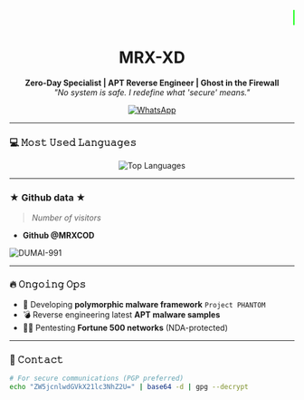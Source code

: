 <div align="center">

  <marquee behavior="scroll" direction="left" scrollamount="10" style="color: #00ff00; font-size: 24px;">
    🚀 Welcome to MRX World 🚀
  </marquee>

  <h1> MRX-XD </h1>
  
  <p>
    <b>Zero-Day Specialist | APT Reverse Engineer | Ghost in the Firewall</b><br>
    <i>"No system is safe. I redefine what 'secure' means."</i>
  </p>
  
  <a href="https://wa.me/+2348164404128">
    <img src="https://img.shields.io/badge/WhatsApp-25D366?style=for-the-badge&logo=whatsapp&logoColor=white" alt="WhatsApp">
  </a>
</div>

---

### 💻 𝙼𝚘𝚜𝚝 𝚄𝚜𝚎𝚍 𝙻𝚊𝚗𝚐𝚞𝚊𝚐𝚎𝚜
<div align="center">
  <img src="https://github-readme-stats.vercel.app/api/top-langs/?username=MRXCOD&layout=compact&theme=radical&hide_border=true" alt="Top Languages">
</div>

---

### ★ Github data ★
> *Number of visitors*
* **Github @MRXCOD**

![DUMAI-991](https://komarev.com/ghpvc/?username=MRXCOD&color=blue)

---

### 🔥 𝙾𝚗𝚐𝚘𝚒𝚗𝚐 𝙾𝚙𝚜
- 🔐 Developing **polymorphic malware framework** <code>Project PHANTOM</code>
- 💣 Reverse engineering latest **APT malware samples**
- 🕵️‍♂️ Pentesting **Fortune 500 networks** (NDA-protected)

---

### 📡 𝙲𝚘𝚗𝚝𝚊𝚌𝚝
```bash
# For secure communications (PGP preferred)
echo "ZW5jcnlwdGVkX21lc3NhZ2U=" | base64 -d | gpg --decrypt
